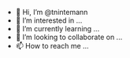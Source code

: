 - 👋 Hi, I’m @tnintemann
- 👀 I’m interested in ...
- 🌱 I’m currently learning ...
- 💞️ I’m looking to collaborate on ...
- 📫 How to reach me ...

<!---
tnintemann/tnintemann is a ✨ special ✨ repository because its `README.md` (this file) appears on your GitHub profile.
You can click the Preview link to take a look at your changes.
--->
